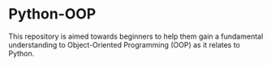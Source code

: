 # Python-OOP
This repository is aimed towards beginners to help them gain a fundamental understanding to Object-Oriented Programming (OOP) as it relates to Python.
